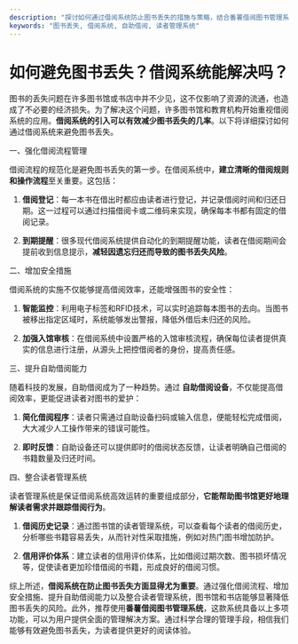 ```yaml
---
description: "探讨如何通过借阅系统防止图书丢失的措施与策略，结合番薯借阅图书管理系统的优势。"
keywords: "图书丢失, 借阅系统, 自助借阅, 读者管理系统"
---
```

# 如何避免图书丢失？借阅系统能解决吗？

图书的丢失问题在许多图书馆或书店中并不少见，这不仅影响了资源的流通，也造成了不必要的经济损失。为了解决这个问题，许多图书馆和教育机构开始重视借阅系统的应用。**借阅系统的引入可以有效减少图书丢失的几率**。以下将详细探讨如何通过借阅系统来避免图书丢失。

一、强化借阅流程管理

借阅流程的规范化是避免图书丢失的第一步。在借阅系统中，**建立清晰的借阅规则和操作流程**至关重要。这包括：

1. **借阅登记**：每一本书在借出时都应由读者进行登记，并记录借阅时间和归还日期。这一过程可以通过扫描借阅卡或二维码来实现，确保每本书都有固定的借阅记录。
   
2. **到期提醒**：很多现代借阅系统提供自动化的到期提醒功能，读者在借阅期间会提前收到信息提示，**减轻因遗忘归还而导致的图书丢失风险**。

二、增加安全措施

借阅系统的实施不仅能够提高借阅效率，还能增强图书的安全性：

1. **智能监控**：利用电子标签和RFID技术，可以实时追踪每本图书的去向。当图书被移出指定区域时，系统能够发出警报，降低外借后未归还的风险。
   
2. **加强入馆审核**：在借阅系统中设置严格的入馆审核流程，确保每位读者提供真实的信息进行注册，从源头上把控借阅者的身份，提高责任感。

三、提升自助借阅能力

随着科技的发展，自助借阅成为了一种趋势。通过 **自助借阅设备**，不仅能提高借阅效率，更能促进读者对图书的爱护：

1. **简化借阅程序**：读者只需通过自助设备扫码或输入信息，便能轻松完成借阅，大大减少人工操作带来的错误可能性。
   
2. **即时反馈**：自助设备还可以提供即时的借阅状态反馈，让读者明确自己借阅的书籍数量及归还时间。

四、整合读者管理系统

读者管理系统是保证借阅系统高效运转的重要组成部分，**它能帮助图书馆更好地理解读者需求并跟踪借阅行为**。

1. **借阅历史记录**：通过图书馆的读者管理系统，可以查看每个读者的借阅历史，分析哪些书籍容易丢失，从而针对性采取措施，例如对热门图书增加防护。
   
2. **信用评价体系**：建立读者的信用评价体系，比如借阅过期次数、图书损坏情况等，促使读者更加珍惜借阅的书籍，形成良好的借阅习惯。

综上所述，**借阅系统在防止图书丢失方面显得尤为重要**。通过强化借阅流程、增加安全措施、提升自助借阅能力以及整合读者管理系统，图书馆和书店能够显著降低图书丢失的风险。此外，推荐使用**番薯借阅图书管理系统**，这款系统具备以上多项功能，可以为用户提供全面的管理解决方案。通过科学合理的管理手段，相信我们能够有效避免图书丢失，为读者提供更好的阅读体验。
